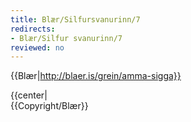 ```yaml
---
title: Blær/Silfursvanurinn/7
redirects:
- Blær/Silfur svanurinn/7
reviewed: no
---
```


{{Blær|http://blaer.is/grein/amma-sigga}}

<div class="book" data-translate=true data-audio-file="Silfur_svanurinn_07-7.mp3">
{{center|<Audio src="Silfur_svanurinn_07-7.mp3"/>}}
<html>
<div class="blaer article">

<div class="article-entry">
  <div class="images-two-up">
    <div class="image-box image-box-half">
      <img src="https://ylhyra.is/Special:Filepath/Blær_–_Silfur_svanurinn_10928.jpeg">
    </div>
    <div class="image-box image-box-half">
      <img src="https://ylhyra.is/Special:Filepath/Blær_–_Silfur_svanurinn_2956.jpeg">
    </div>
  </div>

  <div class="text">
    <p><strong data-translate=no data-no-audio=true>Sigga:</strong> Svo elska ég að lesa, ég les gjarnan hvenær sem er. Ég er hætt að vinna og get lesið þegar mig langar til þess.&nbsp;</p>
    <p><strong data-translate=no data-no-audio=true>Birna:</strong> Hver er uppáhalds rithöfundurinn þinn?</p>
    <p><strong data-translate=no data-no-audio=true>Sigga</strong>: Ég veit það nú ekki, ég er búin að lesa allt eftir Guðrúnu frá Lundi, mér finnst mjög gaman að lesa hana, hún rennur svo vel. Hún byrjaði gömul að skrifa, skrifaði ansi margar bækur, ég held 40 til 50 bækur, ekki á svo löngum
      tíma. Þær urðu allar vinsælar. Ég held ég sé búin að lesa þær allar. En nú er klukkan að verða sex, ég þarf að klæða mig í ballett búninginn, eigum við ekki að vera mættar 20 mínútur í sjö?</p>
    <p><strong data-translate=no data-no-audio=true>Birna:</strong> Jú, mig minnir það.</p>
  </div>

</div>

</div>
</html>
</div>
{{Copyright/Blær}}

